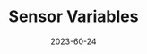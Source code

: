 ---
title: Sensor Variables
description: In this tutorial, learn about the built-in variables that allow you to access values from the Micro:Bit sensors. The Micro:Bit has two types of sensor variables--Boolean (true/false) variables, and continuous (number) variables.
type: block
authors: Jon Stapleton
date: 2023-60-24
video: roZ5_2D0-bY
---